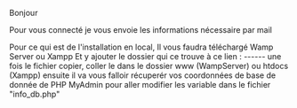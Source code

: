 Bonjour

Pour vous connecté je vous envoie les informations nécessaire par mail

Pour ce qui est de l'installation en local, Il vous faudra téléchargé Wamp Server ou Xampp
Et y ajouter le dossier qui ce trouve à ce lien : ------
une fois le fichier copier, coller le dans
le dossier www (WampServer) ou htdocs (Xampp)
ensuite il va vous falloir récuperér vos coordonnées de base de donnée de PHP MyAdmin 
pour aller modifier les variable dans le fichier "info_db.php"

